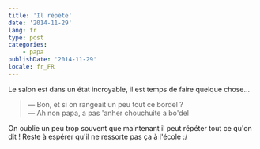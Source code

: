 ```yaml
---
title: 'Il répète'
date: '2014-11-29'
lang: fr
type: post
categories:
    - papa
publishDate: '2014-11-29'
locale: fr_FR
---
```


Le salon est dans un état incroyable, il est temps de faire quelque chose...

> — Bon, et si on rangeait un peu tout ce bordel ?  
> — Ah non papa, a pas 'anher chouchuite a bo'del

On oublie un peu trop souvent que maintenant il peut répéter tout ce qu'on dit ! Reste à espérer qu'il ne ressorte pas ça à l'école :/
